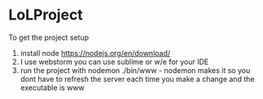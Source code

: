 # LoLProject

To get the project setup

1) install node https://nodejs.org/en/download/  
2) I use webstorm you can use sublime or w/e for your IDE  
3) run the project with nodemon ./bin/www  - nodemon makes it so you dont have to refresh the server each time you make a change and the executable is www  
